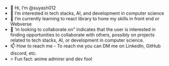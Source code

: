 - 👋 Hi, I’m @suyash012
- 👀 I’m interested in tech stacks, AI, and development in computer science
- 🌱 I’m currently learning to react library to hone my skills in front end or Webverse
- 💞️ ’m looking to collaborate on" indicates that the user is interested in finding opportunities to collaborate with others, possibly on projects related to tech stacks, AI, or development in computer science.
- 📫 How to reach me - To reach me you can DM me on LinkedIn, GitHub discord, etc.
- ⚡ Fun fact: anime admirer and dev fool

<!---
suyash012/suyash012 is a ✨ special ✨ repository because its `README.md` (this file) appears on your GitHub profile.
You can click the Preview link to take a look at your changes.
--->
